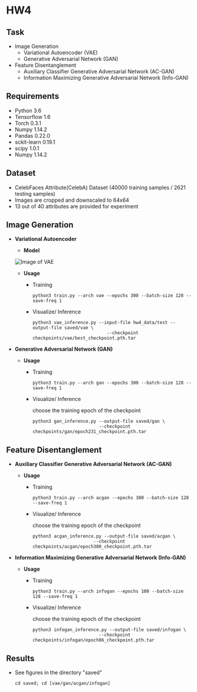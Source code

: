 # HW4

<!-- /code_chunk_output -->

## Task
  * Image Generation
    * Variational Autoencoder (VAE)
    * Generative Adversarial Network (GAN)
  * Feature Disentanglement
    * Auxiliary Classifier Generative Adversarial Network (AC-GAN)
    * Information Maximizing Generative Adversarial Network (Info-GAN) 

## Requirements
  * Python 3.6
  * Tensorflow 1.6
  * Torch 0.3.1
  * Numpy 1.14.2
  * Pandas 0.22.0
  * sckit-learn 0.19.1
  * scipy 1.0.1
  * Numpy 1.14.2

## Dataset
   * CelebFaces Attribute(CelebA) Dataset (40000 training samples / 2621 testing samples)
   * Images are cropped and downscaled to 64x64 
   * 13 out of 40 attributes are provided for experiment

## Image Generation
  * **Variational Autoencoder**
    * **Model**
    
    ![Image of VAE](https://github.com/fanoping/DLCV2018SPRING/hw4/images/vae.png)
    
    * **Usage**
    
        * Training
            
            ```
            python3 train.py --arch vae --epochs 300 --batch-size 128 --save-freq 1
            ```
            
        * Visualize/ Inference
        
            ```
            python3 vae_inference.py --input-file hw4_data/test --output-file saved/vae \
                                        --checkpoint checkpoints/vae/best_checkpoint.pth.tar
            ```
  
  * **Generative Adversarial Network (GAN)**
    
    * **Usage**
    
        * Training
    
            ```
            python3 train.py --arch gan --epochs 300 --batch-size 128 --save-freq 1
            ```
        
        * Visualize/ Inference
            
            choose the training epoch of the checkpoint
            ```
            python3 gan_inference.py --output-file saved/gan \
                                     --checkpoint checkpoints/gan/epoch231_checkpoint.pth.tar
            ```
    

## Feature Disentanglement

  *	**Auxiliary Classifier Generative Adversarial Network (AC-GAN)**
    
       * **Usage**
    
          * Training
    
              ```
              python3 train.py --arch acgan --epochs 300 --batch-size 128 --save-freq 1
              ```
        
          * Visualize/ Inference
            
              choose the training epoch of the checkpoint
              ```
              python3 acgan_inference.py --output-file saved/acgan \
                                     --checkpoint checkpoints/acgan/epoch300_checkpoint.pth.tar
              ```

  * **Information Maximizing Generative Adversarial Network (Info-GAN)**
    
      * **Usage**
    
          * Training
    
            ```
            python3 train.py --arch infogan --epochs 100 --batch-size 128 --save-freq 1
            ```
        
          * Visualize/ Inference
            
            choose the training epoch of the checkpoint
            ```
            python3 infogan_inference.py --output-file saved/infogan \
                                     --checkpoint checkpoints/infogan/epoch86_checkpoint.pth.tar
            ```

## Results
   * See figures in the directory "saved"
       ```
       cd saved; cd [vae/gan/acgan/infogan]
       ```
    
    
